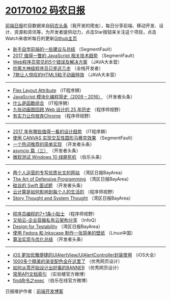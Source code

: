 # [20170102 码农日报](02.md)

[前端日报](http://caibaojian.com/c/news)栏目数据来自[码农头条](http://hao.caibaojian.com/)（我开发的爬虫），每日分享前端、移动开发、设计、资源和资讯等，为开发者提供动力，点击Star按钮来关注这个项目，点击Watch来收听每日的更新[Github主页](https://github.com/kujian/frontendDaily)
* [新手自学前端的一些建议与总结](http://hao.caibaojian.com/20312.html) （SegmentFault）
* [2017 值得一瞥的 JavaScript 相关技术趋势](http://hao.caibaojian.com/20383.html) （SegmentFault）
* [Web程序员常见的5个错误及解决方案](http://hao.caibaojian.com/20379.html) （JAVA大本营）
* [你离大神级程序员只差这几步](http://hao.caibaojian.com/20285.html) （全栈开发者）
* [7款让人惊叹的HTML5粒子动画特效](http://hao.caibaojian.com/20298.html) （JAVA大本营）

***
* [Flex Layout Attribute](http://hao.caibaojian.com/20316.html) （IT程序狮）
* [JavaScript 模块化编程简史（2009 &#8211; 2016）](http://hao.caibaojian.com/20305.html) （开发者头条）
* [什么是函数组合](http://hao.caibaojian.com/20317.html) （IT程序狮）
* [九张动画图回顾 Web 设计的 25 年历史](http://hao.caibaojian.com/20388.html) （程序师视野）
* [有实力让你放弃Chrome](http://hao.caibaojian.com/20387.html) （程序师视野）

***
* [2017 年有哪些值得一看的设计趋势](http://hao.caibaojian.com/20326.html) （IT程序狮）
* [使用 CANVAS 实现交互性圆形马赛克效果](http://hao.caibaojian.com/20382.html) （SegmentFault）
* [一个热词推荐的简单实现](http://hao.caibaojian.com/20303.html) （开发者头条）
* [asyncio 篇（三）](http://hao.caibaojian.com/20309.html) （开发者头条）
* [微软测试 Windows 10 绿屏死机](http://hao.caibaojian.com/20310.html) （伯乐头条）

***
* [两个人运营的专写优质长文的网站](http://hao.caibaojian.com/20289.html) （湾区日报BayArea）
* [The Art of Defensive Programming](http://hao.caibaojian.com/20293.html) （湾区日报BayArea）
* [硅谷的 Swift 面试题](http://hao.caibaojian.com/20304.html) （开发者头条）
* [云计算是如何影响到每个人的生活的](http://hao.caibaojian.com/20315.html) （程序师视野）
* [Story Thought and System Thought](http://hao.caibaojian.com/20294.html) （湾区日报BayArea）

***
* [程序员编程的7+1条小贴士](http://hao.caibaojian.com/20385.html) （程序师视野）
* [又拍云-企业容器私有云架构分享](http://hao.caibaojian.com/20282.html) （InfoQ）
* [Design for Testability](http://hao.caibaojian.com/20295.html) （湾区日报BayArea）
* [使用 Fedora 和 Inkscape 制作一张简单的壁纸](http://hao.caibaojian.com/20296.html) （Linux中国）
* [算法实现与优化总结](http://hao.caibaojian.com/20307.html) （开发者头条）

***
* [iOS 更加优雅便捷的UIAlertView/UIAlertController封装使用](http://hao.caibaojian.com/20284.html) （iOS大全）
* [1000多个精美的渐变配色全在这里了](http://hao.caibaojian.com/20390.html) （优秀网页设计）
* [如何从零开始设计出好看的BANNER](http://hao.caibaojian.com/20319.html) （优秀网页设计）
* [常用API文档索引](http://hao.caibaojian.com/20389.html) （实验楼官方微博）
* [find命令之exec](http://hao.caibaojian.com/20321.html) （伯乐在线官方微博）

日报维护作者：[前端开发博客](http://caibaojian.com/) 